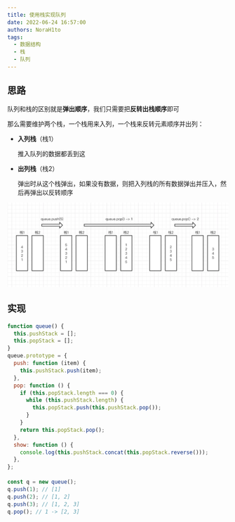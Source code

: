 ```yaml
---
title: 使用栈实现队列
date: 2022-06-24 16:57:00
authors: NoraH1to
tags:
  - 数据结构
  - 栈
  - 队列
---
```


## 思路

队列和栈的区别就是**弹出顺序**，我们只需要把**反转出栈顺序**即可

那么需要维护两个栈，一个栈用来入列，一个栈来反转元素顺序并出列：

- **入列栈**（栈1）

  推入队列的数据都丢到这

- **出列栈**（栈2）

  弹出时从这个栈弹出，如果没有数据，则把入列栈的所有数据弹出并压入，然后再弹出以反转顺序

![双栈实现队列](./queue_by_stack.png)

## 实现

```javascript
function queue() {
  this.pushStack = [];
  this.popStack = [];
}
queue.prototype = {
  push: function (item) {
    this.pushStack.push(item);
  },
  pop: function () {
    if (this.popStack.length === 0) {
      while (this.pushStack.length) {
        this.popStack.push(this.pushStack.pop());
      }
    }
    return this.popStack.pop();
  },
  show: function () {
    console.log(this.pushStack.concat(this.popStack.reverse()));
  },
};

const q = new queue();
q.push(1); // [1]
q.push(2); // [1, 2]
q.push(3); // [1, 2, 3]
q.pop(); // 1 -> [2, 3]
```
